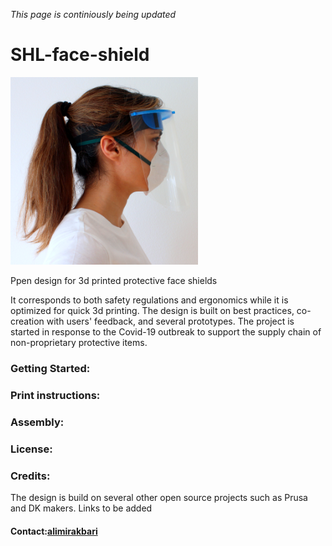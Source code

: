 *This page is continiously being updated*
# SHL-face-shield
![Side](square-side-profile.png "Side profile") 

Ppen design for 3d printed protective face shields

It corresponds to both safety regulations and ergonomics while it is optimized for quick 3d printing. 
The design is built on best practices, co-creation with users' feedback, and several prototypes. 
The project is started in response to the Covid-19 outbreak to support the supply chain of non-proprietary protective items.

### Getting Started:
### Print instructions:
### Assembly:
### License:
### Credits:
The design is build on several other open source projects such as Prusa and DK makers. Links to be added
#### Contact:[alimirakbari](https://github.com/alimirakbari)
